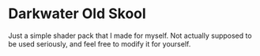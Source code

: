 # Darkwater Old Skool
Just a simple shader pack that I made for myself. Not actually supposed to be used seriously, and feel free to modify it for yourself.
